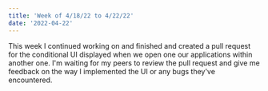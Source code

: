 ```yaml
---
title: 'Week of 4/18/22 to 4/22/22'
date: '2022-04-22'
---
```


This week I continued working on and finished and created a pull request for the conditional UI displayed when we open one our applications within another one. I'm waiting for my peers to review the pull request and give me feedback on the way I implemented the UI or any bugs they've encountered. 